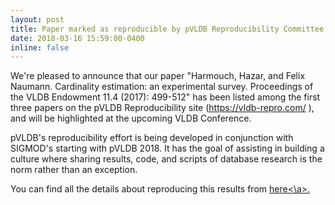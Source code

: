 ```yaml
---
layout: post
title: Paper marked as reproducible by pVLDB Reproducibility Committee
date: 2018-03-16 15:59:00-0400
inline: false
---
```


We're pleased to announce that our paper "Harmouch, Hazar, and Felix Naumann. Cardinality estimation: an experimental survey. Proceedings of the VLDB Endowment  11.4 (2017): 499-512" has been listed among the first three papers on the pVLDB Reproducibility site (https://vldb-repro.com/ ), and will be highlighted at the upcoming VLDB Conference.

pVLDB's reproducibility effort is being developed in conjunction with  SIGMOD's  starting with pVLDB 2018. It has the goal of assisting in building a culture  where sharing results, code, and scripts of database research is the norm rather than an exception. 

You can find all the details about reproducing this results from <a href='https://hpi.de//en/naumann/projects/repeatability/data-profiling/cardinality-estimation.html'>here<\a>. 